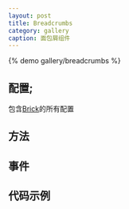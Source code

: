 ```yaml
---
layout: post
title: Breadcrumbs
category: gallery
caption: 面包屑组件
---
```


{% demo gallery/breadcrumbs %}

## 配置;

包含[Brick](/etaoux/brix/tree/master/docs/brick.md)的所有配置


## 方法


## 事件


## 代码示例
